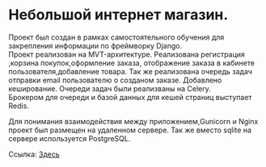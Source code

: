 <h1>Небольшой интернет магазин.</h1>

<p>Проект был создан в рамках самостоятельного обучения для закрепления информации по фреймворку Django.<br>
Проект реализован на MVT-архитектуре. Реализована регистрация ,корзина покупок,оформление заказа, отображение заказа в кабинете пользователя,добавление товара.
Так же реализована очередь задач отправки email пользователю о созданом заказе. Добавлено кеширование. Очереди задач были реализваны на Celery. <br> 
Брокером для очереди и базой данных для кешей страниц выступает Redis.</p>

<p>Для понимания взаимодействия между приложением,Gunicorn и Nginx проект был размещен на удаленном сервере. Так же вместо sqlite на сервере используется PostgreSQL.</p>
Ссылка: <a href='http://185.244.50.131/'>Здесь</a>
